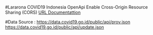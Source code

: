 #Lararona
COVID19 Indonesia OpenApi
Enable Cross-Origin Resource Sharing (CORS)
[URL Documentattion](http://powerful-thicket-86677.herokuapp.com/api/documentation)

#Data Source :
https://data.covid19.go.id/public/api/prov.json
https://data.covid19.go.id/public/api/update.json
